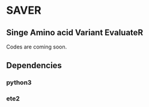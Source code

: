 # SAVER
## Singe Amino acid Variant EvaluateR
Codes are coming soon.

## Dependencies
### python3
### ete2
